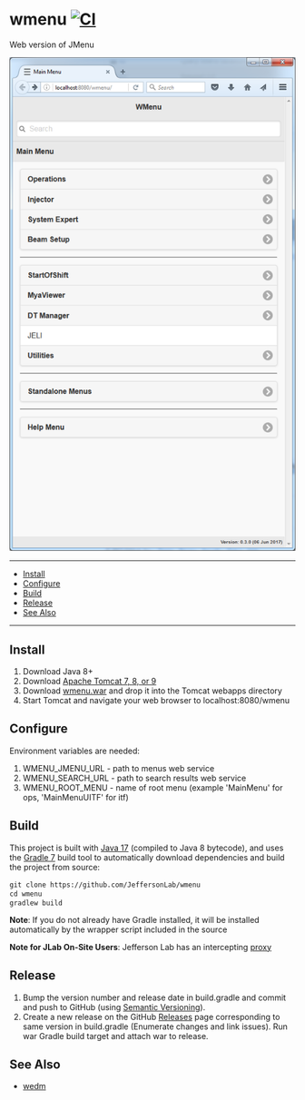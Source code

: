 # wmenu [![CI](https://github.com/JeffersonLab/wmenu/actions/workflows/ci.yml/badge.svg)](https://github.com/JeffersonLab/wmenu/actions/workflows/ci.yml)
Web version of JMenu

![Menu Search](/doc/img/MainMenu.png)

---
- [Install](https://github.com/JeffersonLab/wmenu#install)
- [Configure](https://github.com/JeffersonLab/wmenu#configure)
- [Build](https://github.com/JeffersonLab/wmenu#build) 
- [Release](https://github.com/JeffersonLab/wmenu#release) 
- [See Also](https://github.com/JeffersonLab/wmenu#see-also) 
---

## Install
   1. Download Java 8+
   1. Download [Apache Tomcat 7, 8, or 9](http://tomcat.apache.org/)
   1. Download [wmenu.war](https://github.com/JeffersonLab/wmenu/releases) and drop it into the Tomcat webapps directory
   1. Start Tomcat and navigate your web browser to localhost:8080/wmenu

## Configure

Environment variables are needed:

1. WMENU_JMENU_URL - path to menus web service
1. WMENU_SEARCH_URL  - path to search results web service
1. WMENU_ROOT_MENU - name of root menu (example 'MainMenu' for ops, 'MainMenuUITF' for itf)

## Build 
This project is built with [Java 17](https://adoptium.net/) (compiled to Java 8 bytecode), and uses the [Gradle 7](https://gradle.org/) build tool to automatically download dependencies and build the project from source:

```
git clone https://github.com/JeffersonLab/wmenu
cd wmenu
gradlew build
```
**Note**: If you do not already have Gradle installed, it will be installed automatically by the wrapper script included in the source

**Note for JLab On-Site Users**: Jefferson Lab has an intercepting [proxy](https://gist.github.com/slominskir/92c25a033db93a90184a5994e71d0b78)

## Release
1. Bump the version number and release date in build.gradle and commit and push to GitHub (using [Semantic Versioning](https://semver.org/)).   
2. Create a new release on the GitHub [Releases](https://github.com/JeffersonLab/wedm/releases) page corresponding to same version in build.gradle (Enumerate changes and link issues).   Run war Gradle build target and attach war to release.

## See Also

  - [wedm](https://github.com/JeffersonLab/wedm)   
